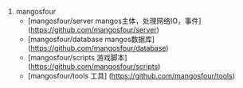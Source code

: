 1. mangosfour
	* [mangosfour/server mangos主体，处理网络IO，事件] (https://github.com/mangosfour/server)
	* [mangosfour/database mangos数据库] (https://github.com/mangosfour/database)
	* [mangosfour/scripts 游戏脚本] (https://github.com/mangosfour/scripts)
	* [mangosfour/tools 工具] (https://github.com/mangosfour/tools)
